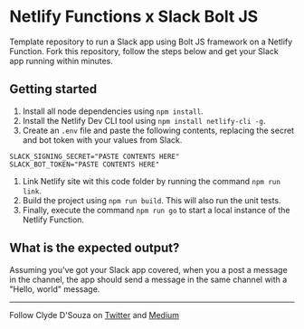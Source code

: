 # Netlify Functions x Slack Bolt JS
Template repository to run a Slack app using Bolt JS framework on a Netlify Function. Fork this repository, follow the steps below and get your Slack app running within minutes.

## Getting started
1. Install all node dependencies using `npm install`.
1. Install the Netlify Dev CLI tool using `npm install netlify-cli -g`.
1. Create an `.env` file and paste the following contents, replacing the secret and bot token with your values from Slack.
```
SLACK_SIGNING_SECRET="PASTE CONTENTS HERE"
SLACK_BOT_TOKEN="PASTE CONTENTS HERE"
```
1. Link Netlify site wit this code folder by running the command `npm run link`.
1. Build the project using `npm run build`. This will also run the unit tests.
1. Finally, execute the command `npm run go` to start a local instance of the Netlify Function.

## What is the expected output? 
Assuming you've got your Slack app covered, when you a post a message in the channel, the app should send a message in the same channel with a "Hello, world" message.

---
Follow Clyde D'Souza on [Twitter](https://twitter.com/clydedz) and [Medium](https://clydedz.medium.com/)